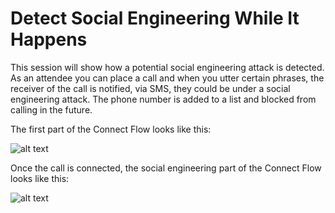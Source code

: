 # Detect Social Engineering While It Happens

This session will show how a potential social engineering attack is detected. As an attendee you can place a call and when you utter certain phrases, the receiver of the call is notified, via SMS, they could be under a social engineering attack. The phone number is added to a list and blocked from calling in the future.


The first part of the Connect Flow looks like this: 

![alt text](https://github.com/royallion/aws-reinforce-demo/images/Connect-Flow-1.png "Connect Flow 1")


Once the call is connected, the social engineering part of the Connect Flow looks like this:

![alt text](https://github.com/royallion/aws-reinforce-demo/images/Connect-Flow-2.png "Connect Flow 2")
